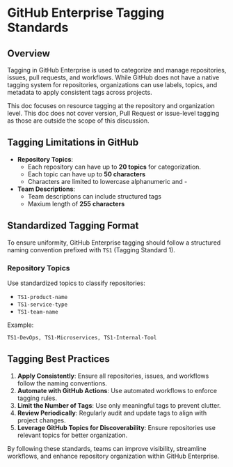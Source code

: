 # GitHub Enterprise Tagging Standards

## Overview
Tagging in GitHub Enterprise is used to categorize and manage repositories, issues, pull requests, and workflows. While GitHub does not have a native tagging system for repositories, organizations can use labels, topics, and metadata to apply consistent tags across projects.

This doc focuses on resource tagging at the repository and organization level.
This doc does not cover version, Pull Request or issue-level tagging as those are outside the scope of this discussion.

## Tagging Limitations in GitHub
- **Repository Topics**:
  - Each repository can have up to **20 topics** for categorization.
  - Each topic can have up to **50 characters**
  - Characters are limited to lowercase alphanumeric and -
- **Team Descriptions**:
  - Team descriptions can include structured tags
  - Maxium length of **255 characters**

## Standardized Tagging Format
To ensure uniformity, GitHub Enterprise tagging should follow a structured naming convention prefixed with `TS1` (Tagging Standard 1).

### **Repository Topics**
Use standardized topics to classify repositories:
- `TS1-product-name`
- `TS1-service-type`
- `TS1-team-name`

Example:
```text
TS1-DevOps, TS1-Microservices, TS1-Internal-Tool
```

## Tagging Best Practices
1. **Apply Consistently**: Ensure all repositories, issues, and workflows follow the naming conventions.
2. **Automate with GitHub Actions**: Use automated workflows to enforce tagging rules.
3. **Limit the Number of Tags**: Use only meaningful tags to prevent clutter.
4. **Review Periodically**: Regularly audit and update tags to align with project changes.
5. **Leverage GitHub Topics for Discoverability**: Ensure repositories use relevant topics for better organization.

By following these standards, teams can improve visibility, streamline workflows, and enhance repository organization within GitHub Enterprise.

